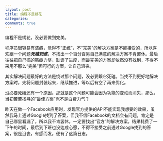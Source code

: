 ```yaml
--- 
layout: post
title: 编程不是绣花
categories: 
comments: true
---
```

编程不是绣花，没必要做到完美。

程序员很容易有洁癖，觉得不“正统”，不“完美”的解决方案是不能接受的，所以喜欢跟一个问题***死磕到底***，不找出一个百分百另自己满意的解决方案不肯罢休。最后往往把自己搞的筋疲力尽，耽误了进度，而最完美的方案却依然没有找到，不得不采用不那么“完美”但可行的方案，让自己沮丧。

其实解决问题最好的方法是绕过那个问题，没必要跟它死磕。当找不到更好地解决方案时，先将问题封装起来，继续推进，等以后有空了再来优化。

没必要死磕还有一个原因，那就是这个问题可能会因为功能的变动而消失，那么，当初苦苦找寻的“最佳方案”岂不是白费力气？

昨天在做一个Facebook应用时，发现官方提供的API不能实现我想要的效果，虽然我马上通过Google找到了答案，但我不信Facebook的文档会有问题，肯定是自己哪里看漏了，所以我不肯罢休，一定要找出“官方”的解决方案。结果耗费了一下午的时间，最后到下班也没达成心愿，不得不接受之前通过Google找到的答案，很是沮丧，有感而发，便有了这篇日志。
